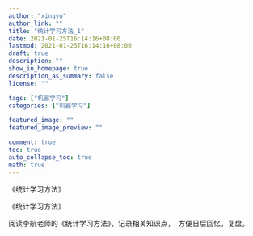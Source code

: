 ```yaml
---
author: "xingyu"
author_link: ""
title: "统计学习方法_1"
date: 2021-01-25T16:14:16+08:00
lastmod: 2021-01-25T16:14:16+08:00
draft: true
description: ""
show_in_homepage: true
description_as_summary: false
license: ""

tags: ["机器学习"]
categories: ["机器学习"]

featured_image: ""
featured_image_preview: ""

comment: true
toc: true
auto_collapse_toc: true
math: true
---
```


《统计学习方法》

《统计学习方法》

阅读李航老师的《统计学习方法》，记录相关知识点，　方便日后回忆，复盘。

<!--more-->

